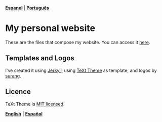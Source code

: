 **[Espanol](https://github.com/gustavosabbag/gustavosabbag.github.io/blob/master/README-espanol)** | **[Português](https://github.com/gustavosabbag/blob/master/gustavosabbag.github.io/README-portugues)**

# My personal website

These are the files that compose my website. You can access it
[here](https://gustavosabbag.github.io/en).

## Templates and Logos

I've created it using [Jerkyll](https://jekyllrb.com/), using [TeXt Theme](https://github.com/kitian616/jekyll-TeXt-theme) as template, and logos by [surang](https://www.flaticon.com/br/autores/surang).

## Licence

TeXt Theme is [MIT licensed](https://github.com/kitian616/jekyll-TeXt-theme/blob/master/LICENSE).

**[English](https://github.com/gustavosabbag/gustavosabbag.github.io/README-english)** | **[Español](https://github.com/gustavosabbag/gustavosabbag.github.io/README-espanol)**

